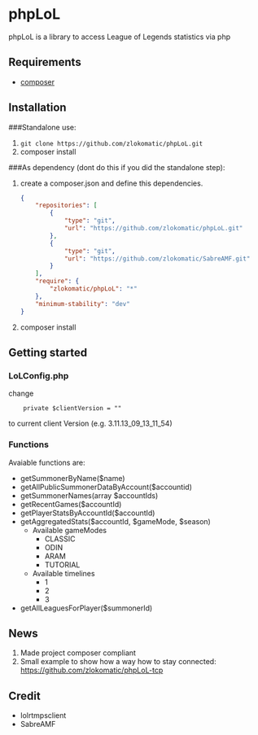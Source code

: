 phpLoL
========================
phpLoL is a library to access League of Legends statistics via php

Requirements
------------------------
* [composer](https://github.com/composer/composer)

Installation
------------------------

###Standalone use:
1. `git clone https://github.com/zlokomatic/phpLoL.git`
2. composer install 

###As dependency (dont do this if you did the standalone step):
1. create a composer.json and define this dependencies.

    ```json
    {
        "repositories": [
            {
                "type": "git",
                "url": "https://github.com/zlokomatic/phpLoL.git"
            },
            {
                "type": "git",
                "url": "https://github.com/zlokomatic/SabreAMF.git"
            }
        ],
        "require": {
            "zlokomatic/phpLoL": "*"
        },
        "minimum-stability": "dev"
    }
    ```
2. composer install


Getting started
------------------------

### LoLConfig.php
change

        private $clientVersion = ""
    
to current client Version (e.g. 3.11.13_09_13_11_54)
 

### Functions
Avaiable functions are:

* getSummonerByName($name)
* getAllPublicSummonerDataByAccount($accountid)
* getSummonerNames(array $accountIds)
* getRecentGames($accountId)
* getPlayerStatsByAccountId($accountId)
* getAggregatedStats($accountId, $gameMode, $season)
    * Available gameModes
        * CLASSIC
        * ODIN
        * ARAM
        * TUTORIAL
    * Available timelines
      * 1 
      * 2 
      * 3
* getAllLeaguesForPlayer($summonerId)
 
 News
------------------------

   1. Made project composer compliant
   2. Small example to show how a way how to stay connected: https://github.com/zlokomatic/phpLoL-tcp


Credit
------------------------
* lolrtmpsclient
* SabreAMF
